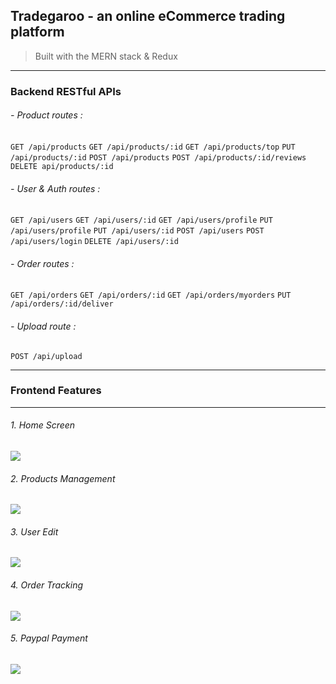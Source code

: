 ## Tradegaroo - an online eCommerce trading platform

> Built with the MERN stack & Redux

------------

### Backend RESTful APIs
###### - Product routes :
`GET /api/products`
`GET /api/products/:id`
`GET /api/products/top`
`PUT /api/products/:id`
`POST /api/products`
`POST /api/products/:id/reviews`
`DELETE api/products/:id`
###### - User & Auth routes :
`GET /api/users`
`GET /api/users/:id`
`GET /api/users/profile`
`PUT /api/users/profile`
`PUT /api/users/:id`
`POST /api/users`
`POST /api/users/login`
`DELETE /api/users/:id`
###### - Order routes :
`GET /api/orders`
`GET /api/orders/:id`
`GET /api/orders/myorders`
`PUT /api/orders/:id/deliver`
###### - Upload route :
`POST /api/upload`


------------
### Frontend Features

------------
###### 1. Home Screen
![](https://res.cloudinary.com/dsk0gjgdw/image/upload/v1655205270/Tradegaroo/home_awjd5z.png)


###### 2. Products Management
![](https://res.cloudinary.com/dsk0gjgdw/image/upload/v1655205270/Tradegaroo/products_yvdh3f.png)


###### 3. User Edit
![](https://res.cloudinary.com/dsk0gjgdw/image/upload/v1655205686/Tradegaroo/users_nowmuo.png)


###### 4. Order Tracking
![](https://res.cloudinary.com/dsk0gjgdw/image/upload/v1655205270/Tradegaroo/orders_n03apx.png)

###### 5. Paypal Payment
![](https://res.cloudinary.com/dsk0gjgdw/image/upload/v1655205270/Tradegaroo/Paypal_hrggo6.png)